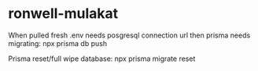 # ronwell-mulakat

When pulled fresh .env needs posgresql connection url then prisma needs migrating:
npx prisma db push

Prisma reset/full wipe database:
npx prisma migrate reset
